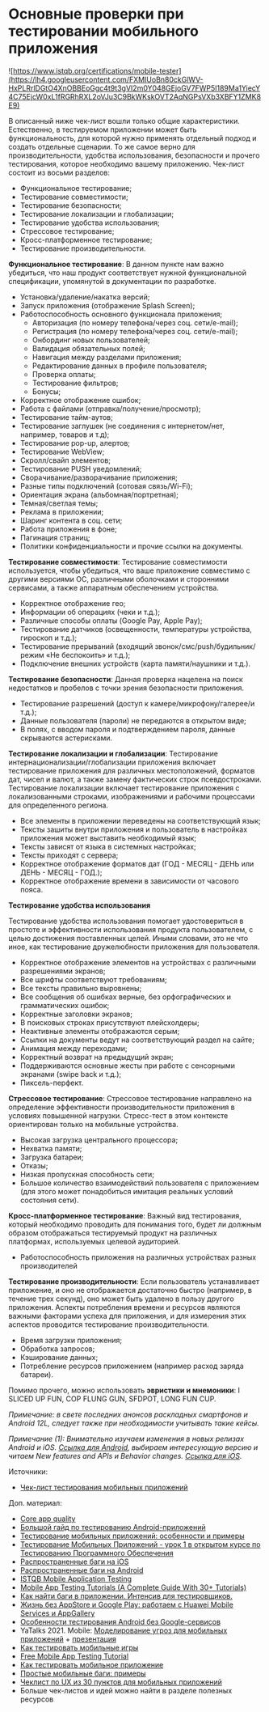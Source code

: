 # Основные проверки при тестировании мобильного приложения

![https://www.istqb.org/certifications/mobile-tester](https://lh4.googleusercontent.com/FXMIUoBn80ckGlWV-HxPLRrlDGtO4XnOBBEoGgc4t9t3gVI2m0Y048GEjoGV7FWP5I189Ma1YiecY4C75EjcW0xL1fRGRhRXL2oVJu3C9BkWKskOVT2AqNGPsVXb3XBFY1ZMK8E9)

В описанный ниже чек-лист вошли только общие характеристики. Естественно, в тестируемом приложении может быть функциональность, для которой нужно применять отдельный подход и создать отдельные сценарии. То же самое верно для производительности, удобства использования, безопасности и прочего тестирования, которое необходимо вашему приложению. Чек-лист состоит из восьми разделов:

* Функциональное тестирование;
* Тестирование совместимости;
* Тестирование безопасности;
* Тестирование локализации и глобализации;
* Тестирование удобства использования;
* Стрессовое тестирование;
* Кросс-платформенное тестирование;
* Тестирование производительности.

**Функциональное тестирование**: В данном пункте нам важно убедиться, что наш продукт соответствует нужной функциональной спецификации, упомянутой в документации по разработке.

* Установка/удаление/накатка версий;
* Запуск приложения (отображение Splash Screen);
* Работоспособность основного функционала приложения;
  * Авторизация (по номеру телефона/через соц. сети/e-mail);
  * Регистрация (по номеру телефона/через соц. сети/e-mail);
  * Онбординг новых пользователей;
  * Валидация обязательных полей;
  * Навигация между разделами приложения;
  * Редактирование данных в профиле пользователя;
  * Проверка оплаты;
  * Тестирование фильтров;
  * Бонусы;
* Корректное отображение ошибок;
* Работа с файлами (отправка/получение/просмотр);
* Тестирование тайм-аутов;
* Тестирование заглушек (не соединения с интернетом/нет, например, товаров и т.д);
* Тестирование pop-up, алертов;
* Тестирование WebView;
* Скролл/свайп элементов;
* Тестирование PUSH уведомлений;
* Сворачивание/разворачивание приложения;
* Разные типы подключений (сотовая связь/Wi-Fi);
* Ориентация экрана (альбомная/портретная);
* Темная/светлая темы;
* Реклама в приложении;
* Шаринг контента в соц. сети;
* Работа приложения в фоне;
* Пагинация страниц;
* Политики конфиденциальности и прочие ссылки на документы.

**Тестирование совместимости**: Тестирование совместимости используется, чтобы убедиться, что ваше приложение совместимо с другими версиями ОС, различными оболочками и сторонними сервисами, а также аппаратным обеспечением устройства.

* Корректное отображение гео;
* Информации об операциях (чеки и т.д.);
* Различные способы оплаты (Google Pay, Apple Pay);
* Тестирование датчиков (освещенности, температуры устройства, гироскоп и т.д.);
* Тестирование прерываний (входящий звонок/смс/push/будильник/режим «Не беспокоить» и т.д.);
* Подключение внешних устройств (карта памяти/наушники и т.д.).

**Тестирование безопасности**: Данная проверка нацелена на поиск недостатков и пробелов с точки зрения безопасности приложения.

* Тестирование разрешений (доступ к камере/микрофону/галерее/и т.д.);
* Данные пользователя (пароли) не передаются в открытом виде;
* В полях, с вводом пароля и подтверждением пароля, данные скрываются астерисками.

**Тестирование локализации и глобализации**: Тестирование интернационализации/глобализации приложения включает тестирование приложения для различных местоположений, форматов дат, чисел и валют, а также замену фактических строк псевдостроками. Тестирование локализации включает тестирование приложения с локализованными строками, изображениями и рабочими процессами для определенного региона.

* Все элементы в приложении переведены на соответствующий язык;
* Тексты зашиты внутри приложения и пользователь в настройках приложения может выставить необходимый язык;
* Тексты зависят от языка в системных настройках;
* Тексты приходят с сервера;
* Корректное отображение форматов дат (ГОД - МЕСЯЦ - ДЕНЬ или ДЕНЬ - МЕСЯЦ - ГОД.);
* Корректное отображение времени в зависимости от часового пояса.

**Тестирование удобства использования**

Тестирование удобства использования помогает удостовериться в простоте и эффективности использования продукта пользователем, с целью достижения поставленных целей. Иными словами, это не что иное, как тестирование дружелюбности приложения для пользователя.

* Корректное отображение элементов на устройствах с различными разрешениями экранов;
* Все шрифты соответствуют требованиям;
* Все тексты правильно выровнены;
* Все сообщения об ошибках верные, без орфографических и грамматических ошибок;
* Корректные заголовки экранов;
* В поисковых строках присутствуют плейсхолдеры;
* Неактивные элементы отображаются серым;
* Ссылки на документы ведут на соответствующий раздел на сайте;
* Анимация между переходами;
* Корректный возврат на предыдущий экран;
* Поддерживаются основные жесты при работе с сенсорными экранами (swipe back и т.д.);
* Пиксель-перфект.

**Стрессовое тестирование**: Стрессовое тестирование направлено на определение эффективности производительности приложения в условиях повышенной нагрузки. Стресс-тест в этом контексте ориентирован только на мобильные устройства.

* Высокая загрузка центрального процессора;
* Нехватка памяти;
* Загрузка батареи;
* Отказы;
* Низкая пропускная способность сети;
* Большое количество взаимодействий пользователя с приложением (для этого может понадобиться имитация реальных условий состояния сети).

**Кросс-платформенное тестирование**: Важный вид тестирования, который необходимо проводить для понимания того, будет ли должным образом отображаться тестируемый продукт на различных платформах, используемых целевой аудиторией.

* Работоспособность приложения на различных устройствах разных производителей

**Тестирование производительности**: Если пользователь устанавливает приложение, и оно не отображается достаточно быстро (например, в течение трех секунд), оно может быть удалено в пользу другого приложения. Аспекты потребления времени и ресурсов являются важными факторами успеха для приложения, и для измерения этих аспектов проводится тестирование производительности.

* Время загрузки приложения;
* Обработка запросов;
* Кэширование данных;
* Потребление ресурсов приложением (например расход заряда батареи).

Помимо прочего, можно использовать **эвристики и мнемоники**: I SLICED UP FUN, COP FLUNG GUN, SFDPOT, LONG FUN CUP.

_Примечание: в свете последних анонсов раскладных смартфонов и Android 12L, следует также при необходимости учитывать такие кейсы._

_Примечание (1): Внимательно изучаем изменения в новых релизах Android и iOS._ [_Ссылка для Android_](https://developer.android.com/about/versions)_, выбираем интересующую версию и читаем New features and APIs и Behavior changes._ [_Ссылка для iOS_](https://developer.apple.com/documentation/ios-ipados-release-notes)_._

Источники:

* [Чек-лист тестирования мобильных приложений](https://habr.com/ru/post/534190/)

Доп. материал:

* [Core app quality](https://developer.android.com/docs/quality-guidelines/core-app-quality)
* [Большой гайд по тестированию Android-приложений](https://testengineer.ru/bolshoj-gajd-po-testirovaniyu-android-prilozhenij/)
* [Тестирование мобильных приложений: особенности и примеры](https://www.youtube.com/https://youtube.com/watch?v=vGTMsTec2RE)
* [Тестирование Мобильных Приложений - урок 1 в открытом курсе по Тестированию Программного Обеспечения](https://www.youtube.com/https://youtube.com/watch?v=Ts9Q2I3DmkM)
* [Распространенные баги на iOS](https://telegra.ph/bagi-na-iOS-02-05)
* [Распространенные баги на Android](https://telegra.ph/bagi-na-android-10-07)
* [ISTQB Mobile Application Testing](https://www.istqb.org/certification-path-root/mobile-application-testing.html)
* [Mobile App Testing Tutorials (A Complete Guide With 30+ Tutorials)](https://www.softwaretestinghelp.com/beginners-guide-to-mobile-application-testing/)
* [Как найти баги в приложении. Интенсив для тестировщиков.](https://www.youtube.com/https://youtube.com/watch?v=b0YrQehCj0o)
* [Жизнь без AppStore и Google Play: работаем с Huawei Mobile Services и AppGallery](https://habr.com/ru/post/551262/)
* [Особенности тестирования Android без Google-сервисов](https://habr.com/ru/company/surfstudio/blog/559106/)
* YaTalks 2021. Mobile: [Моделирование угроз для мобильных приложений](https://youtube.com/watch?v=0AQlKbskhkM\&t=16024s.) + [презентация](https://disk.yandex.ru/i/kLk2Nscwqnto2Q)
* [Как тестировать мобильные игры](https://dou.ua/forums/topic/34948/)
* [Free Mobile App Testing Tutorial](https://www.guru99.com/mobile-testing.html)
* [Как тестировать мобильное приложение](https://www.youtube.com/https://youtube.com/watch?v=sCpY9E9oKW4)
* [Простые мобильные баги: примеры](https://www.youtube.com/https://youtube.com/watch?v=cqF99cqtcTw)
* [Чеклист по UX из 30 пунктов для мобильных приложений](https://habr.com/ru/company/edison/blog/474472/)
* Больше чек-листов и идей можно найти в разделе полезных ресурсов

